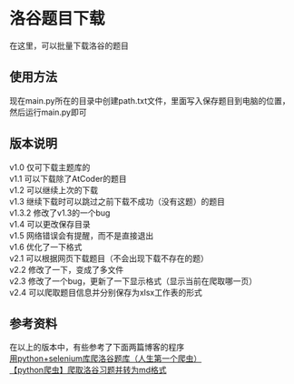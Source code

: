 # 洛谷题目下载

在这里，可以批量下载洛谷的题目

## 使用方法

现在main.py所在的目录中创建path.txt文件，里面写入保存题目到电脑的位置，然后运行main.py即可

## 版本说明

v1.0 仅可下载主题库的<br>
v1.1 可以下载除了AtCoder的题目<br>
v1.2 可以继续上次的下载<br>
v1.3 继续下载时可以跳过之前下载不成功（没有这题）的题目<br>
v1.3.2 修改了v1.3的一个bug<br>
v1.4 可以更改保存目录<br>
v1.5 网络错误会有提醒，而不是直接退出<br>
v1.6 优化了一下格式<br>
v2.1 可以根据网页下载题目（不会出现下载不存在的题）<br>
v2.2 修改了一下，变成了多文件 <br>
v2.3 修改了一个bug，更新了一下显示格式（显示当前在爬取哪一页）<br>
v2.4 可以爬取题目信息并分别保存为xlsx工作表的形式 <br>

## 参考资料
在以上的版本中，有些参考了下面两篇博客的程序 <br>
[用python+selenium库爬洛谷题库（人生第一个爬虫）](https://blog.csdn.net/CrazyGuo2000/article/details/105598844) <br>
[【python爬虫】爬取洛谷习题并转为md格式](https://blog.csdn.net/qq_38243831/article/details/108909442) <br>
